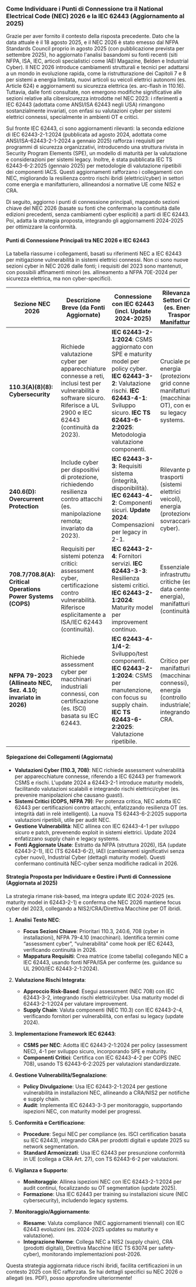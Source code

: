 ### Come Individuare i Punti di Connessione tra il National Electrical Code (NEC) 2026 e la IEC 62443 (Aggiornamento al 2025)

Grazie per aver fornito il contesto della risposta precedente. Dato che la data attuale è il 18 agosto 2025, e il NEC 2026 è stato emesso dal NFPA Standards Council proprio in agosto 2025 (con pubblicazione prevista per settembre 2025), ho aggiornato l'analisi basandomi su fonti recenti (siti NFPA, ISA, IEC, articoli specialistici come IAEI Magazine, Belden e Industrial Cyber). Il NEC 2026 introduce cambiamenti strutturali e tecnici per adattarsi a un mondo in evoluzione rapida, come la ristrutturazione dei Capitoli 7 e 8 per sistemi a energia limitata, nuovi articoli su veicoli elettrici autonomi (es. Article 624) e aggiornamenti su sicurezza elettrica (es. arc-flash in 110.16). Tuttavia, dalle fonti consultate, non emergono modifiche significative alle sezioni relative alla cibersicurezza introdotte nel NEC 2023: i riferimenti a IEC 62443 (adottata come ANSI/ISA 62443 negli USA) rimangono sostanzialmente invariati, con enfasi su valutazioni cyber per sistemi elettrici connessi, specialmente in ambienti OT e critici.

Sul fronte IEC 62443, ci sono aggiornamenti rilevanti: la seconda edizione di IEC 62443-2-1:2024 (pubblicata ad agosto 2024, adottata come ANSI/ISA-62443-2-1-2024 a gennaio 2025) rafforza i requisiti per programmi di sicurezza organizzativi, introducendo una struttura rivista in Security Program Elements (SPE), un modello di maturità per la valutazione e considerazioni per sistemi legacy. Inoltre, è stata pubblicata IEC TS 62443-6-2:2025 (gennaio 2025) per metodologie di valutazione ripetibili dei componenti IACS. Questi aggiornamenti rafforzano i collegamenti con NEC, migliorando la resilienza contro rischi ibridi (elettrici/cyber) in settori come energia e manifatturiero, allineandosi a normative UE come NIS2 e CRA.

Di seguito, aggiorno i punti di connessione principali, mappando sezioni chiave del NEC 2026 (basate su fonti che confermano la continuità dalle edizioni precedenti, senza cambiamenti cyber espliciti) a parti di IEC 62443. Poi, adatta la strategia proposta, integrando gli aggiornamenti 2024-2025 per ottimizzare la conformità.

#### Punti di Connessione Principali tra NEC 2026 e IEC 62443

La tabella riassume i collegamenti, basati su riferimenti NEC a IEC 62443 per mitigazione vulnerabilità in sistemi elettrici connessi. Non ci sono nuove sezioni cyber in NEC 2026 dalle fonti; i requisiti del 2023 sono mantenuti, con possibili affinamenti minori (es. allineamento a NFPA 70E-2024 per sicurezza elettrica, ma non cyber-specifici).

| **Sezione NEC 2026** | **Descrizione Breve (da Fonti Aggiornate)** | **Connessione con IEC 62443 (incl. Update 2024-2025)** | **Rilevanza per Settori Critici (es. Energia, Trasporti, Manifatturiero)** |
|----------------------|---------------------------------------------|-------------------------------------------------------|-------------------------------------------------------------|
| **110.3(A)(8)(8): Cybersecurity** | Richiede valutazione cyber per apparecchiature connesse a reti, inclusi test per vulnerabilità e software sicuro. Riferisce a UL 2900 e IEC 62443 (continuità da 2023). | **IEC 62443-2-1:2024**: CSMS aggiornato con SPE e maturity model per policy cyber. **IEC 62443-3-2**: Valutazione rischi. **IEC 62443-4-1**: Sviluppo sicuro. **IEC TS 62443-6-2:2025**: Metodologia valutazione componenti. | Cruciale per energia (protezione grid connessi), manifatturiero (macchinari OT), con enfasi su legacy systems. |
| **240.6(D): Overcurrent Protection** | Include cyber per dispositivi di protezione, richiedendo resilienza contro attacchi (es. manipolazione remota; invariato da 2023). | **IEC 62443-3-3**: Requisiti sistema (integrità, disponibilità). **IEC 62443-4-2**: Componenti sicuri. **Update 2024**: Compensazioni per legacy in 2-1. | Rilevante per trasporti (sistemi elettrici veicoli), energia (protezione sovraccarichi cyber). |
| **708.7/708.8(A): Critical Operations Power Systems (COPS)** | Requisiti per sistemi potenza critici: assessment cyber, certificazione contro vulnerabilità. Riferisce esplicitamente a ISA/IEC 62443 (continuità). | **IEC 62443-2-4**: Fornitori servizi. **IEC 62443-3-3**: Resilienza sistemi critici. **IEC 62443-2-1:2024**: Maturity model per improvement continuo. | Essenziale per infrastrutture critiche (es. data center energia), manifatturiero (continuità OT). |
| **NFPA 79-2023 (Allineato NEC, Sez. 4.10; invariato in 2026)** | Richiede assessment cyber per macchinari industriali connessi, con certificazione (es. ISCI) basata su IEC 62443. | **IEC 62443-4-1/4-2**: Sviluppo/test componenti. **IEC 62443-2-1:2024**: CSMS per manutenzione, con focus su supply chain. **IEC TS 62443-6-2:2025**: Valutazione ripetibile. | Critico per manifatturiero (macchinari connessi), energia (controllo industriale), integrando CRA. |

#### Spiegazione dei Collegamenti (Aggiornata)
- **Valutazioni Cyber (110.3, 708)**: NEC richiede assessment vulnerabilità per apparecchiature connesse, riferendo a IEC 62443 per framework CSMS e rischi. L'update 2024 a 62443-2-1 introduce maturity models, facilitando valutazioni scalabili e integrando rischi elettrici/cyber (es. prevenire manipolazioni che causano guasti).
- **Sistemi Critici (COPS, NFPA 79)**: Per potenza critica, NEC adotta IEC 62443 per certificazioni contro attacchi, enfatizzando resilienza OT (es. integrità dati in relè intelligenti). La nuova TS 62443-6-2:2025 supporta valutazioni ripetibili, utile per audit NEC.
- **Gestione Vulnerabilità**: NEC allinea con IEC 62443-4-1 per sviluppo sicuro e patch, prevenendo exploit in sistemi elettrici. Update 2024 enfatizzano supply chain e legacy systems.
- **Fonti Aggiornate Usate**: Estratto da NFPA (struttura 2026), ISA (update 62443-2-1), IEC (TS 62443-6-2), IAEI (cambiamenti significativi senza cyber nuovi), Industrial Cyber (dettagli maturity model). Questi confermano continuità NEC-cyber senza modifiche radicali in 2026.

#### Strategia Proposta per Individuare e Gestire i Punti di Connessione (Aggiornata al 2025)

La strategia rimane risk-based, ma integra update IEC 2024-2025 (es. maturity model in 62443-2-1) e conferma che NEC 2026 mantiene focus cyber del 2023, collegando a NIS2/CRA/Direttiva Macchine per OT ibridi.

1. **Analisi Testo NEC**:
   - **Focus Sezioni Chiave**: Prioritari 110.3, 240.6, 708 (cyber in installazioni), NFPA 79-4.10 (macchinari). Identifica termini come “assessment cyber”, “vulnerabilità” come hook per IEC 62443, verificando continuità in 2026.
   - **Mappatura Requisiti**: Crea matrice (come tabella) collegando NEC a IEC 62443, usando fonti NFPA/ISA per conferme (es. guidance su UL 2900/IEC 62443-2-1:2024).

2. **Valutazione Rischi Integrata**:
   - **Approccio Risk-Based**: Esegui assessment (NEC 708) con IEC 62443-3-2, integrando rischi elettrici/cyber. Usa maturity model di 62443-2-1:2024 per valutare improvement.
   - **Supply Chain**: Valuta componenti (NEC 110.3) con IEC 62443-2-4, verificando fornitori per vulnerabilità, con enfasi su legacy (update 2024).

3. **Implementazione Framework IEC 62443**:
   - **CSMS per NEC**: Adotta IEC 62443-2-1:2024 per policy (assessment NEC), 4-1 per sviluppo sicuro, incorporando SPE e maturity.
   - **Componenti Critici**: Certifica con IEC 62443-4-2 per COPS (NEC 708), usando TS 62443-6-2:2025 per valutazioni standardizzate.

4. **Gestione Vulnerabilità/Segnalazione**:
   - **Policy Divulgazione**: Usa IEC 62443-2-1:2024 per gestione vulnerabilità in installazioni NEC, allineando a CRA/NIS2 per notifiche e supply chain.
   - **Audit**: Implementa IEC 62443-3-3 per monitoraggio, supportando ispezioni NEC, con maturity model per progressi.

5. **Conformità e Certificazione**:
   - **Procedure**: Segui NEC per compliance (es. ISCI certification basata su IEC 62443), integrando CRA per prodotti digitali e update 2025 su network segmentation.
   - **Standard Armonizzati**: Usa IEC 62443 per presunzione conformità in UE (collega a CRA Art. 27), con TS 62443-6-2 per valutazioni.

6. **Vigilanza e Supporto**:
   - **Monitoraggio**: Allinea ispezioni NEC con IEC 62443-2-1:2024 per audit continui, focalizzando su OT segmentation (update 2025).
   - **Formazione**: Usa IEC 62443 per training su installazioni sicure (NEC cybersecurity), includendo legacy systems.

7. **Monitoraggio/Aggiornamento**:
   - **Riesame**: Valuta compliance (NEC aggiornamenti triennali) con IEC 62443 evoluzioni (es. 2024-2025 updates su maturity e valutazione).
   - **Integrazione Norme**: Collega NEC a NIS2 (supply chain), CRA (prodotti digitali), Direttiva Macchine (IEC TS 63074 per safety-cyber), monitorando implementazioni post-2026.

Questa strategia aggiornata riduce rischi ibridi, facilita certificazioni in un contesto 2025 con IEC rafforzata. Se hai dettagli specifici su NEC 2026 o allegati (es. PDF), posso approfondire ulteriormente!
